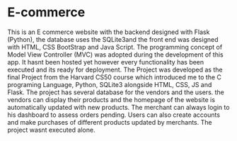 # E-commerce
This is an E commerce website with the backend designed with Flask (Python), the database uses the SQLite3and the front end was designed with HTML, CSS BootStrap and Java Script. The programming concept of Model View Controller (MVC) was adopted during the development of this app. It hasnt been hosted yet however every functionality has been executed and its ready for deployment. The Project was developed as the final Project from the Harvard CS50 course which introduced me to the C programing Language, Python, SQLite3 alongside HTML, CSS, JS and Flask. 
The project has several database for the vendors and the users.
the vendors can display their products and the homepage of the website is automatically updated with new products. The merchant can always login to his dashboard to assess orders pending. 
Users can also create accounts and make purchases of different products updated by merchants.
The project wasnt executed alone.
